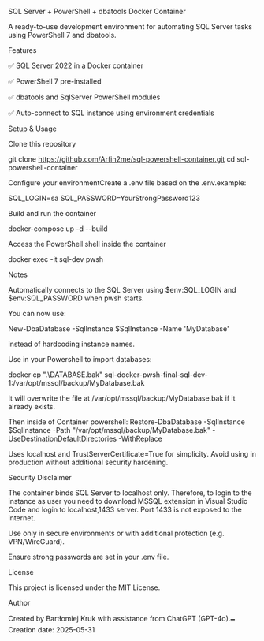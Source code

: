 SQL Server + PowerShell + dbatools Docker Container

A ready-to-use development environment for automating SQL Server tasks using PowerShell 7 and dbatools.

Features

✅ SQL Server 2022 in a Docker container

✅ PowerShell 7 pre-installed

✅ dbatools and SqlServer PowerShell modules

✅ Auto-connect to SQL instance using environment credentials

Setup & Usage

Clone this repository

git clone https://github.com/Arfin2me/sql-powershell-container.git
cd sql-powershell-container

Configure your environmentCreate a .env file based on the .env.example:

SQL_LOGIN=sa
SQL_PASSWORD=YourStrongPassword123

Build and run the container

docker-compose up -d --build

Access the PowerShell shell inside the container

docker exec -it sql-dev pwsh

Notes

Automatically connects to the SQL Server using $env:SQL_LOGIN and $env:SQL_PASSWORD when pwsh starts.

You can now use:

New-DbaDatabase -SqlInstance $SqlInstance -Name 'MyDatabase'

instead of hardcoding instance names.

Use in your Powershell to import databases:

docker cp ".\DATABASE.bak" sql-docker-pwsh-final-sql-dev-1:/var/opt/mssql/backup/MyDatabase.bak

It will overwrite the file at /var/opt/mssql/backup/MyDatabase.bak if it already exists.

Then inside of Container powershell:
Restore-DbaDatabase -SqlInstance $SqlInstance -Path "/var/opt/mssql/backup/MyDatabase.bak" -UseDestinationDefaultDirectories -WithReplace

Uses localhost and TrustServerCertificate=True for simplicity. Avoid using in production without additional security hardening.

Security Disclaimer

The container binds SQL Server to localhost only.
Therefore, to login to the instance as user you need to download MSSQL extension in Visual Studio Code and login to localhost,1433 server.
Port 1433 is not exposed to the internet.

Use only in secure environments or with additional protection (e.g. VPN/WireGuard).

Ensure strong passwords are set in your .env file.

License

This project is licensed under the MIT License.

Author

Created by Bartłomiej Kruk with assistance from ChatGPT (GPT-4o).🗕️ Creation date: 2025-05-31
